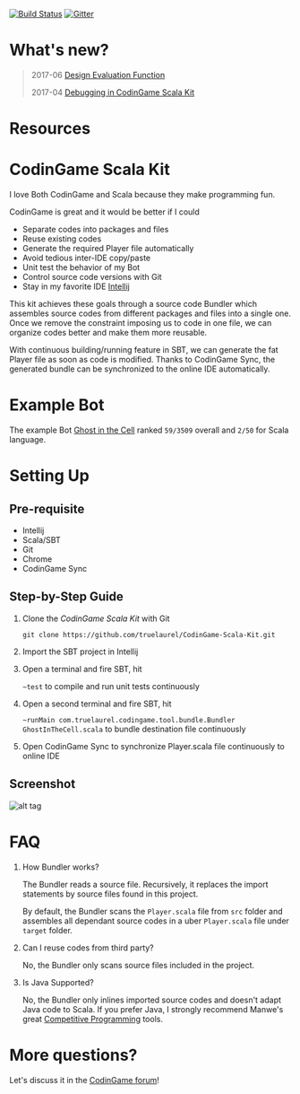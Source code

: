 [![Build Status](https://travis-ci.org/TrueLaurel/CodinGame-Scala-Kit.svg?branch=master)](https://travis-ci.org/TrueLaurel/CodinGame-Scala-Kit)
[![Gitter](https://badges.gitter.im/TrueLaurel/CodinGame-Scala-Kit.svg)](https://gitter.im/TrueLaurel/CodinGame-Scala-Kit?utm_source=badge&utm_medium=badge&utm_campaign=pr-badge)

# What's new?
> 2017-06 [Design Evaluation Function](http://truelaurel.com/2017/05/01/Design-Evaluation-Function/)
>
> 2017-04 [Debugging in CodinGame Scala Kit](http://truelaurel.com/2017/04/27/Debug-in-CodinGame-Scala-Kit/)

# Resources


# CodinGame Scala Kit
I love Both CodinGame and Scala because they make programming fun.

CodinGame is great and it would be better if I could
- Separate codes into packages and files
- Reuse existing codes
- Generate the required Player file automatically
- Avoid tedious inter-IDE copy/paste
- Unit test the behavior of my Bot
- Control source code versions with Git
- Stay in my favorite IDE [Intellij](https://www.jetbrains.com/idea/)

This kit achieves these goals through a source code Bundler which assembles source codes from different packages and files into a single one.
Once we remove the constraint imposing us to code in one file, we can organize codes better and make them more reusable.

With continuous building/running feature in SBT, we can generate the fat Player file as soon as code is modified. 
Thanks to CodinGame Sync, the generated bundle can be synchronized to the online IDE automatically.

# Example Bot
The example Bot [Ghost in the Cell](https://www.codingame.com/multiplayer/bot-programming/ghost-in-the-cell) ranked `59/3509` overall and `2/50` for Scala language.

# Setting Up

## Pre-requisite
- Intellij
- Scala/SBT
- Git
- Chrome
- CodinGame Sync

## Step-by-Step Guide

1. Clone the _CodinGame Scala Kit_ with Git

    `git clone https://github.com/truelaurel/CodinGame-Scala-Kit.git`

2. Import the SBT project in Intellij
3. Open a terminal and fire SBT, hit

    `~test` to compile and run unit tests continuously

4. Open a second terminal and fire SBT, hit

    `~runMain com.truelaurel.codingame.tool.bundle.Bundler GhostInTheCell.scala` to bundle destination file continuously

5. Open CodinGame Sync to synchronize Player.scala file continuously to online IDE

## Screenshot
![alt tag](./asset/screenshot.png)



# FAQ
1. How Bundler works?

    The Bundler reads a source file. Recursively, it replaces the import statements by source files found in this project.
    
    By default, the Bundler scans the `Player.scala` file from `src` folder and assembles all dependant source codes in a uber `Player.scala` file under `target` folder.
    
2. Can I reuse codes from third party?

    No, the Bundler only scans source files included in the project.

3. Is Java Supported?

    No, the Bundler only inlines imported source codes and doesn't adapt Java code to Scala. 
    If you prefer Java, I strongly recommend Manwe's great [Competitive Programming](https://github.com/Manwe56/competitive-programming) tools.
    
# More questions?
Let's discuss it in the [CodinGame forum](https://www.codingame.com/forum/t/codingame-scala-kit/2645/1)!
